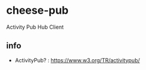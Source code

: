 # cheese-pub

Activity Pub Hub Client

## info

- ActivityPub? : https://www.w3.org/TR/activitypub/
